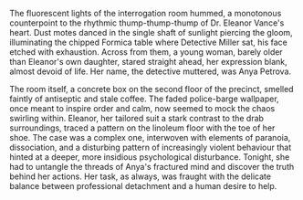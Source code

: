 The fluorescent lights of the interrogation room hummed, a monotonous counterpoint to the rhythmic thump-thump-thump of Dr. Eleanor Vance's heart.  Dust motes danced in the single shaft of sunlight piercing the gloom, illuminating the chipped Formica table where Detective Miller sat, his face etched with exhaustion.  Across from them, a young woman, barely older than Eleanor's own daughter, stared straight ahead, her expression blank, almost devoid of life. Her name, the detective muttered, was  Anya Petrova.

The room itself, a concrete box on the second floor of the precinct, smelled faintly of antiseptic and stale coffee.  The faded police-barge wallpaper, once meant to inspire order and calm, now seemed to mock the chaos swirling within.  Eleanor, her tailored suit a stark contrast to the drab surroundings, traced a pattern on the linoleum floor with the toe of her shoe.  The case was a complex one, interwoven with elements of paranoia, dissociation, and a disturbing pattern of increasingly violent behaviour that hinted at a deeper, more insidious psychological disturbance.  Tonight, she had to untangle the threads of Anya's fractured mind and discover the truth behind her actions.  Her task, as always, was fraught with the delicate balance between professional detachment and a human desire to help.
